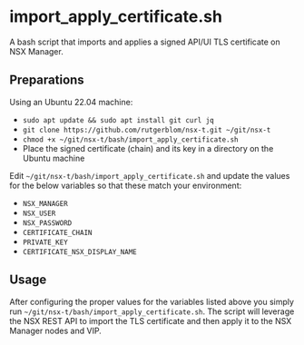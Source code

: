 # import_apply_certificate.sh
A bash script that imports and applies a signed API/UI TLS certificate on NSX Manager.

## Preparations
Using an Ubuntu 22.04 machine: 

* ```sudo apt update && sudo apt install git curl jq```
* ```git clone https://github.com/rutgerblom/nsx-t.git ~/git/nsx-t```
* ```chmod +x ~/git/nsx-t/bash/import_apply_certificate.sh```
* Place the signed certificate (chain) and its key in a directory on the Ubuntu machine

Edit ```~/git/nsx-t/bash/import_apply_certificate.sh``` and update the values for the below variables so that these match your environment:
* ```NSX_MANAGER``` 
* ```NSX_USER```
* ```NSX_PASSWORD```
* ```CERTIFICATE_CHAIN```
* ```PRIVATE_KEY```
* ```CERTIFICATE_NSX_DISPLAY_NAME```

## Usage
After configuring the proper values for the variables listed above you simply run ```~/git/nsx-t/bash/import_apply_certificate.sh```. 
The script will leverage the NSX REST API to import the TLS certificate and then apply it to the NSX Manager nodes and VIP. 